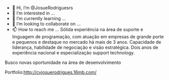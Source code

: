 - 👋 Hi, I’m @JosueRodriguesrs
- 👀 I’m interested in ...
- 🌱 I’m currently learning ...
- 💞️ I’m looking to collaborate on ...
- 📫 How to reach me ...
Sólida experiência na área de suporte e linguagem de programação, com atuação em empresas de
grande porte e pequenos e destaque no mercado há mais de 3 anos. Capacidade de liderança,
habilidade de negociação e visão estratégica. Dois anos de experiência nacional e especialização
support technology.

Busco novas oportunidade na área de desenvolvimento

Portfolio:http://cvjosuerodrigues.16mb.com/



<!---
JosueRodriguesrs/JosueRodriguesrs is a ✨ special ✨ repository because its `README.md` (this file) appears on your GitHub profile.
You can click the Preview link to take a look at your changes.
--->
